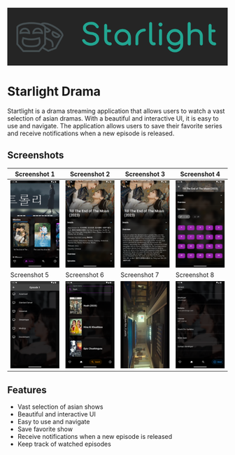 ![Starlight](screenshots/logo.png)

# Starlight Drama

Startlight is a drama streaming application that allows users to watch a vast selection of asian dramas. With a beautiful and interactive UI, it is easy to use and navigate. The application allows users to save their favorite series and receive notifications when a new episode is released.

## Screenshots
| Screenshot 1 | Screenshot 2 | Screenshot 3 | Screenshot 4 |
| ------------ | ------------ | ------------ | ------------ |
| ![Screenshot 1](screenshots/1.png) | ![Screenshot 2](screenshots/2.png) | ![Screenshot 3](screenshots/3.png) | ![Screenshot 4](screenshots/4.png) |
| Screenshot 5 | Screenshot 6 | Screenshot 7 | Screenshot 8 |
| ![Screenshot 5](screenshots/5.png) | ![Screenshot 6](screenshots/6.png) | ![Screenshot 7](screenshots/7.png) | ![Screenshot 8](screenshots/8.png) |

## Features

- Vast selection of asian shows
- Beautiful and interactive UI
- Easy to use and navigate
- Save favorite show
- Receive notifications when a new episode is released
- Keep track of watched episodes

